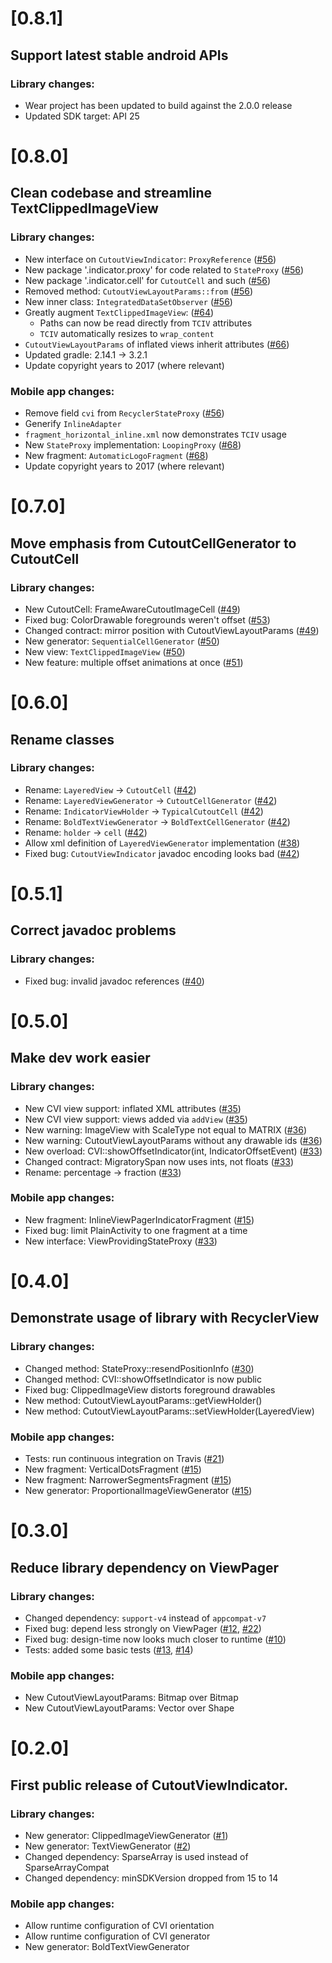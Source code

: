 # [0.8.1]
## Support latest stable android APIs

### Library changes:
* Wear project has been updated to build against the 2.0.0 release
* Updated SDK target: API 25

# [0.8.0]
## Clean codebase and streamline TextClippedImageView

### Library changes:
* New interface on `CutoutViewIndicator`: `ProxyReference` ([#56])
* New package '.indicator.proxy' for code related to `StateProxy` ([#56])
* New package '.indicator.cell' for `CutoutCell` and such ([#56])
* Removed method: `CutoutViewLayoutParams::from` ([#56])
* New inner class: `IntegratedDataSetObserver` ([#56])
* Greatly augment `TextClippedImageView`: ([#64])
  * Paths can now be read directly from `TCIV` attributes
  * `TCIV` automatically resizes to `wrap_content`
* `CutoutViewLayoutParams` of inflated views inherit attributes ([#66])
* Updated gradle: 2.14.1 -> 3.2.1
* Update copyright years to 2017 (where relevant)

### Mobile app changes:
* Remove field `cvi` from `RecyclerStateProxy` ([#56])
* Generify `InlineAdapter`
* `fragment_horizontal_inline.xml` now demonstrates `TCIV` usage
* New `StateProxy` implementation: `LoopingProxy` ([#68])
* New fragment: `AutomaticLogoFragment` ([#68])
* Update copyright years to 2017 (where relevant)

# [0.7.0]
## Move emphasis from CutoutCellGenerator to CutoutCell

### Library changes:
* New CutoutCell: FrameAwareCutoutImageCell ([#49])
* Fixed bug: ColorDrawable foregrounds weren't offset ([#53])
* Changed contract: mirror position with CutoutViewLayoutParams ([#49])
* New generator: `SequentialCellGenerator` ([#50])
* New view: `TextClippedImageView` ([#50])
* New feature: multiple offset animations at once ([#51])

# [0.6.0]
## Rename classes

### Library changes:
* Rename: `LayeredView` -> `CutoutCell` ([#42])
* Rename: `LayeredViewGenerator` -> `CutoutCellGenerator` ([#42])
* Rename: `IndicatorViewHolder` -> `TypicalCutoutCell` ([#42])
* Rename: `BoldTextViewGenerator` -> `BoldTextCellGenerator` ([#42])
* Rename: `holder` -> `cell` ([#42])
* Allow xml definition of `LayeredViewGenerator` implementation ([#38])
* Fixed bug: `CutoutViewIndicator` javadoc encoding looks bad ([#42])

# [0.5.1]
## Correct javadoc problems

### Library changes:
* Fixed bug: invalid javadoc references ([#40])

# [0.5.0]
## Make dev work easier

### Library changes:
* New CVI view support: inflated XML attributes ([#35])
* New CVI view support: views added via `addView` ([#35])
* New warning: ImageView with ScaleType not equal to MATRIX ([#36])
* New warning: CutoutViewLayoutParams without any drawable ids ([#36])
* New overload: CVI::showOffsetIndicator(int, IndicatorOffsetEvent) ([#33])
* Changed contract: MigratorySpan now uses ints, not floats ([#33])
* Rename: percentage -> fraction ([#33])

### Mobile app changes:
* New fragment: InlineViewPagerIndicatorFragment ([#15])
* Fixed bug: limit PlainActivity to one fragment at a time
* New interface: ViewProvidingStateProxy ([#33])

# [0.4.0]
## Demonstrate usage of library with RecyclerView

### Library changes:
* Changed method: StateProxy::resendPositionInfo ([#30])
* Changed method: CVI::showOffsetIndicator is now public
* Fixed bug: ClippedImageView distorts foreground drawables
* New method: CutoutViewLayoutParams::getViewHolder()
* New method: CutoutViewLayoutParams::setViewHolder(LayeredView)

### Mobile app changes:
* Tests: run continuous integration on Travis ([#21])
* New fragment: VerticalDotsFragment ([#15])
* New fragment: NarrowerSegmentsFragment ([#15])
* New generator: ProportionalImageViewGenerator ([#15])

# [0.3.0]
## Reduce library dependency on ViewPager

### Library changes:
* Changed dependency: `support-v4` instead of `appcompat-v7`
* Fixed bug: depend less strongly on ViewPager ([#12], [#22])
* Fixed bug: design-time now looks much closer to runtime ([#10])
* Tests: added some basic tests ([#13], [#14])

### Mobile app changes:
* New CutoutViewLayoutParams: Bitmap over Bitmap
* New CutoutViewLayoutParams: Vector over Shape


# [0.2.0]
## First public release of CutoutViewIndicator.

### Library changes:
* New generator: ClippedImageViewGenerator ([#1])
* New generator: TextViewGenerator ([#2])
* Changed dependency: SparseArray is used instead of SparseArrayCompat
* Changed dependency: minSDKVersion dropped from 15 to 14

### Mobile app changes:
* Allow runtime configuration of CVI orientation
* Allow runtime configuration of CVI generator
* New generator: BoldTextViewGenerator


[#1]: https://github.com/fuzz-productions/CutoutViewIndicator/issues/1
[#2]: https://github.com/fuzz-productions/CutoutViewIndicator/issues/2
[#10]: https://github.com/fuzz-productions/CutoutViewIndicator/issues/10
[#12]: https://github.com/fuzz-productions/CutoutViewIndicator/issues/12
[#13]: https://github.com/fuzz-productions/CutoutViewIndicator/issues/13
[#14]: https://github.com/fuzz-productions/CutoutViewIndicator/issues/14
[#15]: https://github.com/fuzz-productions/CutoutViewIndicator/issues/15
[#21]: https://github.com/fuzz-productions/CutoutViewIndicator/issues/21
[#22]: https://github.com/fuzz-productions/CutoutViewIndicator/issues/22
[#30]: https://github.com/fuzz-productions/CutoutViewIndicator/issues/30
[#33]: https://github.com/fuzz-productions/CutoutViewIndicator/issues/33
[#35]: https://github.com/fuzz-productions/CutoutViewIndicator/issues/35
[#36]: https://github.com/fuzz-productions/CutoutViewIndicator/issues/36
[#38]: https://github.com/fuzz-productions/CutoutViewIndicator/issues/38
[#40]: https://github.com/fuzz-productions/CutoutViewIndicator/issues/40
[#42]: https://github.com/fuzz-productions/CutoutViewIndicator/issues/42
[#49]: https://github.com/fuzz-productions/CutoutViewIndicator/issues/49
[#50]: https://github.com/fuzz-productions/CutoutViewIndicator/issues/50
[#51]: https://github.com/fuzz-productions/CutoutViewIndicator/issues/51
[#53]: https://github.com/fuzz-productions/CutoutViewIndicator/issues/53
[#56]: https://github.com/fuzz-productions/CutoutViewIndicator/issues/56
[#64]: https://github.com/fuzz-productions/CutoutViewIndicator/issues/64
[#66]: https://github.com/fuzz-productions/CutoutViewIndicator/issues/66
[#68]: https://github.com/fuzz-productions/CutoutViewIndicator/issues/68
